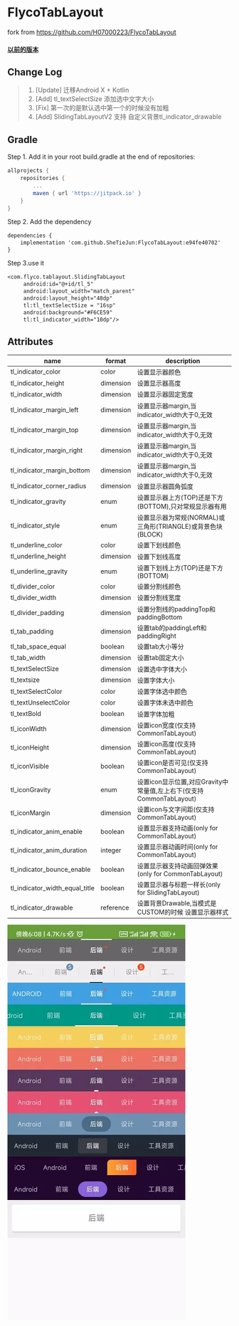 # FlycoTabLayout

fork from  https://github.com/H07000223/FlycoTabLayout

#### [以前的版本](https://github.com/SheTieJun/FlycoTabLayout/blob/master/OLD_README.md)

## Change Log

> 1. [Update] 迁移Android X + Kotlin
> 2. [Add]  tl_textSelectSize 添加选中文字大小
> 3. [Fix]  第一次的是默认选中第一个的时候没有加粗
> 4. [Add]  SlidingTabLayoutV2 支持 自定义背景tl_indicator_drawable

## Gradle

Step 1. Add it in your root build.gradle at the end of repositories:

```groovy
allprojects {
    repositories {
        ...
        maven { url 'https://jitpack.io' }
    }
}
```

Step 2. Add the dependency

```
dependencies {
    implementation 'com.github.SheTieJun:FlycoTabLayout:e94fe40702'
}
```

Step 3.use it

```
<com.flyco.tablayout.SlidingTabLayout
     android:id="@+id/tl_5"
     android:layout_width="match_parent"
     android:layout_height="48dp"
     tl:tl_textSelectSize = "16sp"
     android:background="#F6CE59"
     tl:tl_indicator_width="10dp"/>
```

## Attributes

| name                           | format    | description                                                  |
| ------------------------------ | --------- | ------------------------------------------------------------ |
| tl_indicator_color             | color     | 设置显示器颜色                                               |
| tl_indicator_height            | dimension | 设置显示器高度                                               |
| tl_indicator_width             | dimension | 设置显示器固定宽度                                           |
| tl_indicator_margin_left       | dimension | 设置显示器margin,当indicator_width大于0,无效                 |
| tl_indicator_margin_top        | dimension | 设置显示器margin,当indicator_width大于0,无效                 |
| tl_indicator_margin_right      | dimension | 设置显示器margin,当indicator_width大于0,无效                 |
| tl_indicator_margin_bottom     | dimension | 设置显示器margin,当indicator_width大于0,无效                 |
| tl_indicator_corner_radius     | dimension | 设置显示器圆角弧度                                           |
| tl_indicator_gravity           | enum      | 设置显示器上方(TOP)还是下方(BOTTOM),只对常规显示器有用       |
| tl_indicator_style             | enum      | 设置显示器为常规(NORMAL)或三角形(TRIANGLE)或背景色块(BLOCK)  |
| tl_underline_color             | color     | 设置下划线颜色                                               |
| tl_underline_height            | dimension | 设置下划线高度                                               |
| tl_underline_gravity           | enum      | 设置下划线上方(TOP)还是下方(BOTTOM)                          |
| tl_divider_color               | color     | 设置分割线颜色                                               |
| tl_divider_width               | dimension | 设置分割线宽度                                               |
| tl_divider_padding             | dimension | 设置分割线的paddingTop和paddingBottom                        |
| tl_tab_padding                 | dimension | 设置tab的paddingLeft和paddingRight                           |
| tl_tab_space_equal             | boolean   | 设置tab大小等分                                              |
| tl_tab_width                   | dimension | 设置tab固定大小                                              |
| tl_textSelectSize              | dimension | 设置选中字体大小                                             |
| tl_textsize                    | dimension | 设置字体大小                                                 |
| tl_textSelectColor             | color     | 设置字体选中颜色                                             |
| tl_textUnselectColor           | color     | 设置字体未选中颜色                                           |
| tl_textBold                    | boolean   | 设置字体加粗                                                 |
| tl_iconWidth                   | dimension | 设置icon宽度(仅支持CommonTabLayout)                          |
| tl_iconHeight                  | dimension | 设置icon高度(仅支持CommonTabLayout)                          |
| tl_iconVisible                 | boolean   | 设置icon是否可见(仅支持CommonTabLayout)                      |
| tl_iconGravity                 | enum      | 设置icon显示位置,对应Gravity中常量值,左上右下(仅支持CommonTabLayout) |
| tl_iconMargin                  | dimension | 设置icon与文字间距(仅支持CommonTabLayout)                    |
| tl_indicator_anim_enable       | boolean   | 设置显示器支持动画(only for CommonTabLayout)                 |
| tl_indicator_anim_duration     | integer   | 设置显示器动画时间(only for CommonTabLayout)                 |
| tl_indicator_bounce_enable     | boolean   | 设置显示器支持动画回弹效果(only for CommonTabLayout)         |
| tl_indicator_width_equal_title | boolean   | 设置显示器与标题一样长(only for SlidingTabLayout)            |
| tl_indicator_drawable           |reference|设置背景Drawable,当模式是CUSTOM的时候 设置显示器样式                    |


![](tablayoutsamples.webp)